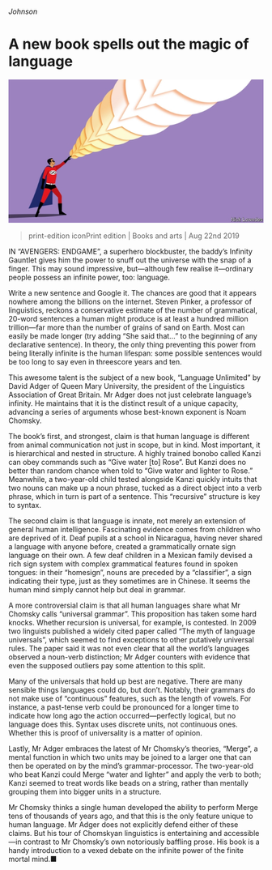 ###### Johnson

# A new book spells out the magic of language 

![image](images/20190824_BKD001_0.jpg) 

> print-edition iconPrint edition | Books and arts | Aug 22nd 2019 

IN “AVENGERS: ENDGAME”, a superhero blockbuster, the baddy’s Infinity Gauntlet gives him the power to snuff out the universe with the snap of a finger. This may sound impressive, but—although few realise it—ordinary people possess an infinite power, too: language. 

Write a new sentence and Google it. The chances are good that it appears nowhere among the billions on the internet. Steven Pinker, a professor of linguistics, reckons a conservative estimate of the number of grammatical, 20-word sentences a human might produce is at least a hundred million trillion—far more than the number of grains of sand on Earth. Most can easily be made longer (try adding “She said that…” to the beginning of any declarative sentence). In theory, the only thing preventing this power from being literally infinite is the human lifespan: some possible sentences would be too long to say even in threescore years and ten. 

This awesome talent is the subject of a new book, “Language Unlimited” by David Adger of Queen Mary University, the president of the Linguistics Association of Great Britain. Mr Adger does not just celebrate language’s infinity. He maintains that it is the distinct result of a unique capacity, advancing a series of arguments whose best-known exponent is Noam Chomsky. 

The book’s first, and strongest, claim is that human language is different from animal communication not just in scope, but in kind. Most important, it is hierarchical and nested in structure. A highly trained bonobo called Kanzi can obey commands such as “Give water [to] Rose”. But Kanzi does no better than random chance when told to “Give water and lighter to Rose.” Meanwhile, a two-year-old child tested alongside Kanzi quickly intuits that two nouns can make up a noun phrase, tucked as a direct object into a verb phrase, which in turn is part of a sentence. This “recursive” structure is key to syntax. 

The second claim is that language is innate, not merely an extension of general human intelligence. Fascinating evidence comes from children who are deprived of it. Deaf pupils at a school in Nicaragua, having never shared a language with anyone before, created a grammatically ornate sign language on their own. A few deaf children in a Mexican family devised a rich sign system with complex grammatical features found in spoken tongues: in their “homesign”, nouns are preceded by a “classifier”, a sign indicating their type, just as they sometimes are in Chinese. It seems the human mind simply cannot help but deal in grammar. 

A more controversial claim is that all human languages share what Mr Chomsky calls “universal grammar”. This proposition has taken some hard knocks. Whether recursion is universal, for example, is contested. In 2009 two linguists published a widely cited paper called “The myth of language universals”, which seemed to find exceptions to other putatively universal rules. The paper said it was not even clear that all the world’s languages observed a noun-verb distinction; Mr Adger counters with evidence that even the supposed outliers pay some attention to this split. 

Many of the universals that hold up best are negative. There are many sensible things languages could do, but don’t. Notably, their grammars do not make use of “continuous” features, such as the length of vowels. For instance, a past-tense verb could be pronounced for a longer time to indicate how long ago the action occurred—perfectly logical, but no language does this. Syntax uses discrete units, not continuous ones. Whether this is proof of universality is a matter of opinion. 

Lastly, Mr Adger embraces the latest of Mr Chomsky’s theories, “Merge”, a mental function in which two units may be joined to a larger one that can then be operated on by the mind’s grammar-processor. The two-year-old who beat Kanzi could Merge “water and lighter” and apply the verb to both; Kanzi seemed to treat words like beads on a string, rather than mentally grouping them into bigger units in a structure. 

Mr Chomsky thinks a single human developed the ability to perform Merge tens of thousands of years ago, and that this is the only feature unique to human language. Mr Adger does not explicitly defend either of these claims. But his tour of Chomskyan linguistics is entertaining and accessible—in contrast to Mr Chomsky’s own notoriously baffling prose. His book is a handy introduction to a vexed debate on the infinite power of the finite mortal mind.■ 

